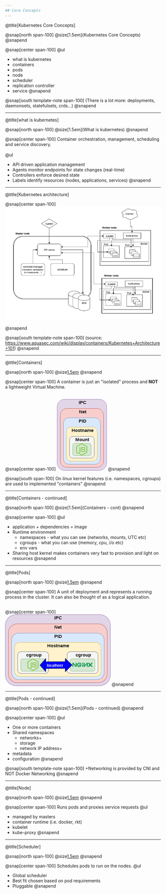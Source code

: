 ```yaml
---
## Core Concepts
---
```

@title[Kubernetes Core Concepts]

@snap[north span-100]
@size[1.5em](Kubernetes Core Concepts)
@snapend

@snap[center span-100]
@ul
- what is kubernetes
- containers
- pods
- node
- scheduler
- replication controller
- service
@snapend

@snap[south template-note span-100]
(There is a lot more: deployments, daemonsets, statefulsets, crds...)
@snapend

---
@title[what is kubernetes]

@snap[north span-100]
@size[1.5em](What is kubernetes)
@snapend

@snap[center span-100]
Container orchestration, management, scheduling and service discovery.
<br><br>
@ul
- API driven application management
- Agents monitor endpoints for state changes (real-time)
- Controllers enforce desired state
- Labels identify resources (nodes, applications, services)
@snapend

---
@title[Kubernetes architecture]

@snap[center span-100]
![ARCHITECTURE](template/img/kube_architecture.png)
<br><br>
@snapend

@snap[south template-note span-100]
(source: https://www.aquasec.com/wiki/display/containers/Kubernetes+Architecture+101)
@snapend

---
@title[Containers]

@snap[north span-100]
@size[1.5em](Containers)
@snapend

@snap[center span-100]
A container is just an "isolated" process and **NOT** a lightweight Virtual Machine.
<br><br>

@snap[center span-100]
![CONTAINER](template/img/container.png)
@snapend

@snap[south span-100]
On *linux* kernel features (i.e. namespaces, cgroups) are used to implemented "containers"
@snapend


---
@title[Containers - continued]

@snap[north span-100]
@size[1.5em](Containers - cont)
@snapend

@snap[center span-100]
@ul
- application + dependencies = image
- Runtime environment
  - namespaces - what you can see (networks, mounts, UTC etc)
  - cgroups - what you can use (memory, cpu, i/o etc)
  - env vars
- Sharing host kernel makes containers very fast to provision and light on resources
@snapend

---
@title[Pods]

@snap[north span-100]
@size[1.5em](Pods)
@snapend

@snap[center span-100]
A unit of deployment and represents a running process in the cluster. It can also be thought of as a logical application. 
<br><br>

@snap[center span-100]
![CONTAINER](template/img/pod.png)
@snapend

---
@title[Pods - continued]

@snap[north span-100]
@size[1.5em](Pods - continued)
@snapend

@snap[center span-100]
@ul
- One or more containers
- Shared namespaces
  - networks+
  - storage
  - network IP address+
- metadata
- configuration
@snapend

@snap[south template-note span-100]
+Networking is provided by CNI and NOT Docker Networking
@snapend

---
@title[Node]

@snap[north span-100]
@size[1.5em](Node)
@snapend

@snap[center span-100]
Runs pods and proxies service requests
@ul
- managed by masters 
- container runtime (i.e. docker, rkt)
- kubelet
- kube-proxy
@snapend

---
@title[Scheduler]

@snap[north span-100]
@size[1.5em](Scheduler)
@snapend

@snap[center span-100]
Schedules pods to run on the nodes.
@ul
- Global scheduler
- Best fit chosen based on pod requirements 
- Pluggable
@snapend


